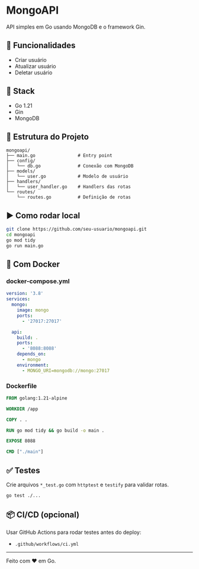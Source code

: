 # MongoAPI

API simples em Go usando MongoDB e o framework Gin.

## 🚀 Funcionalidades
- Criar usuário
- Atualizar usuário
- Deletar usuário

## 💾 Stack
- Go 1.21
- Gin
- MongoDB

## 🧱 Estrutura do Projeto
```
mongoapi/
├── main.go                # Entry point
├── config/
│   └── db.go              # Conexão com MongoDB
├── models/
│   └── user.go            # Modelo de usuário
├── handlers/
│   └── user_handler.go    # Handlers das rotas
└── routes/
    └── routes.go          # Definição de rotas
```

## ▶️ Como rodar local
```bash
git clone https://github.com/seu-usuario/mongoapi.git
cd mongoapi
go mod tidy
go run main.go
```

## 🐋 Com Docker
### docker-compose.yml
```yaml
version: '3.8'
services:
  mongo:
    image: mongo
    ports:
      - '27017:27017'

  api:
    build: .
    ports:
      - '8088:8088'
    depends_on:
      - mongo
    environment:
      - MONGO_URI=mongodb://mongo:27017
```

### Dockerfile
```dockerfile
FROM golang:1.21-alpine

WORKDIR /app

COPY . .

RUN go mod tidy && go build -o main .

EXPOSE 8088

CMD ["./main"]
```

## ✅ Testes
Crie arquivos `*_test.go` com `httptest` e `testify` para validar rotas.

```bash
go test ./...
```

## 📦 CI/CD (opcional)
Usar GitHub Actions para rodar testes antes do deploy:
- `.github/workflows/ci.yml`

---

Feito com ❤️ em Go.